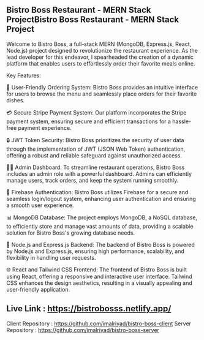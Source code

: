 
## Bistro Boss Restaurant - MERN Stack ProjectBistro Boss Restaurant - MERN Stack Project
Welcome to Bistro Boss, a full-stack MERN (MongoDB, Express.js, React, Node.js) project designed to revolutionize the restaurant experience. As the lead developer for this endeavor, I spearheaded the creation of a dynamic platform that enables users to effortlessly order their favorite meals online.

Key Features:

🍔 User-Friendly Ordering System: Bistro Boss provides an intuitive interface for users to browse the menu and seamlessly place orders for their favorite dishes.

💳 Secure Stripe Payment System: Our platform incorporates the Stripe payment system, ensuring secure and efficient transactions for a hassle-free payment experience.

🔒 JWT Token Security: Bistro Boss prioritizes the security of user data through the implementation of JWT (JSON Web Token) authentication, offering a robust and reliable safeguard against unauthorized access.

👩‍💼 Admin Dashboard: To streamline restaurant operations, Bistro Boss includes an admin role with a powerful dashboard. Admins can efficiently manage users, track orders, and keep the system running smoothly.

🔐 Firebase Authentication: Bistro Boss utilizes Firebase for a secure and seamless login/logout system, enhancing user authentication and ensuring a smooth user experience.

📊 MongoDB Database: The project employs MongoDB, a NoSQL database, to efficiently store and manage vast amounts of data, providing a scalable solution for Bistro Boss's growing database needs.

🚀 Node.js and Express.js Backend: The backend of Bistro Boss is powered by Node.js and Express.js, ensuring high performance, scalability, and flexibility in handling user requests.

🌐 React and Tailwind CSS Frontend: The frontend of Bistro Boss is built using React, offering a responsive and interactive user interface. Tailwind CSS enhances the design aesthetics, resulting in a visually appealing and user-friendly application.

## Live Link : https://bistrobosss.netlify.app/
Client Repository : https://github.com/imalriyad/bistro-boss-client
Server  Repository : https://github.com/imalriyad/bistro-boss-server

